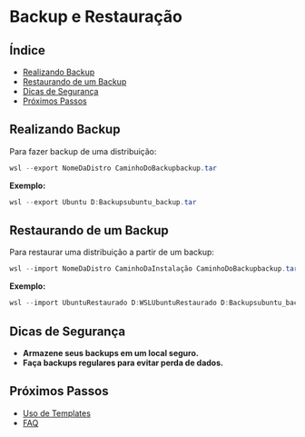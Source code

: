 # Backup e Restauração

 ## Índice

 - [Realizando Backup](#realizando-backup)
 - [Restaurando de um Backup](#restaurando-de-um-backup)
 - [Dicas de Segurança](#dicas-de-segurança)
 - [Próximos Passos](#próximos-passos)

 ## Realizando Backup

 Para fazer backup de uma distribuição:

 ```powershell
 wsl --export NomeDaDistro CaminhoDoBackupbackup.tar
 ```

 **Exemplo:**

 ```powershell
 wsl --export Ubuntu D:Backupsubuntu_backup.tar
 ```

 ## Restaurando de um Backup

 Para restaurar uma distribuição a partir de um backup:

 ```powershell
 wsl --import NomeDaDistro CaminhoDaInstalação CaminhoDoBackupbackup.tar --version 2
 ```

 **Exemplo:**

 ```powershell
 wsl --import UbuntuRestaurado D:WSLUbuntuRestaurado D:Backupsubuntu_backup.tar --version 2
 ```

 ## Dicas de Segurança

 - **Armazene seus backups em um local seguro.**
 - **Faça backups regulares para evitar perda de dados.**

 ## Próximos Passos

 - [Uso de Templates](./uso-de-templates.md)
 - [FAQ](./faq.md)
